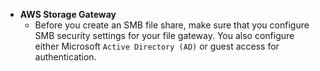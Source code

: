 - **AWS Storage Gateway**
    - Before you create an SMB file share, make sure that you configure SMB security settings for your file gateway. You also configure either Microsoft `Active Directory (AD)` or guest access for authentication.